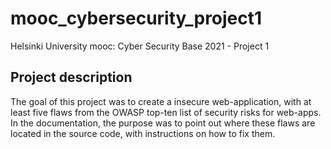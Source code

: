 # mooc_cybersecurity_project1
Helsinki University mooc: Cyber Security Base 2021 - Project 1

## Project description

The goal of this project was to create a insecure web-application, with at least five flaws from
the OWASP top-ten list of security risks for web-apps. In the documentation, the purpose was to point out where 
these flaws are located in the source code, with instructions on how to fix them.

